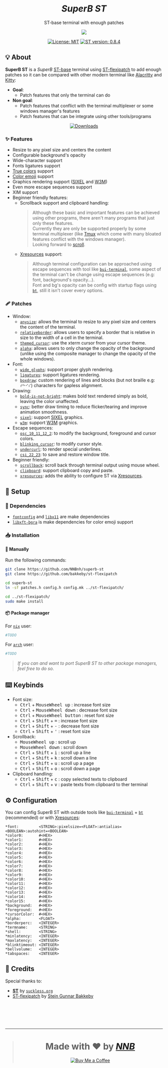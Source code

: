 <h1 align="center"><i>SuperB ST</i></h1>
<p align="center">ST-base terminal with enough patches</p>
<p align="center"><img src="https://user-images.githubusercontent.com/43980777/121320376-4ef51180-c937-11eb-9cd8-f06dafab918e.png"></p>
<p align="center"><a href="https://github.com/NNBnh/superbst/blob/main/LICENSE"><img src="https://img.shields.io/badge/license-mit--1.1-%233978A8.svg?labelColor=39314B&style=for-the-badge&logoColor=FFFFFF" alt="License: MIT"></a> <a href="https://st.suckless.org"><img src="https://img.shields.io/badge/st_version-0.8.4-%233978A8.svg?labelColor=39314B&style=for-the-badge&logoColor=FFFFFF" alt="ST version: 0.8.4"></a></p>

## 💡 About
**SuperB ST** is a *SuperB* [ST-base](https://st.suckless.org) terminal using [ST-flexipatch](https://github.com/bakkeby/st-flexipatch) to add enough patches so it can be compared with other modern terminal like [Alacritty](https://github.com/alacritty/alacritty) and [Kitty](https://sw.kovidgoyal.net/kitty):
- **Goal**:
  - Patch features that only the terminal can do
- **Non goal**:
  - Patch features that conflict with the terminal multiplexer or some windows manager's features
  - Patch features that can be integrate using other tools/programs

<p align="center"><a href="https://github.com/NNBnh/superb-st/releases"><img src="https://img.shields.io/github/downloads/NNBnh/superb-st/total?color=3978A8&labelColor=39314B&style=for-the-badge&logoColor=FFFFFF" alt="Downloads"></a></p>

### ✨ Features
- Resize to any pixel size and centers the content
- Configurable background's opacity
- Wide-character support
- Fonts ligatures support
- [True colors](https://gist.github.com/XVilka/8346728) support
- [Color emoji](https://gitlab.freedesktop.org/xorg/lib/libxft/-/merge_requests/1) support
- Graphics rendering support ([SIXEL](https://en.wikipedia.org/wiki/Sixel) and [W3M](http://w3m.sourceforge.net))
- Even more escape sequences support
- XIM support
- Beginner friendly features:
  - Scrollback support and clipboard handling:
    > Although these basic and important features can be achieved using other programs, there aren't many programs that just only these features.<br>
    > Currently they are only be supported properly by some terminal multiplexer (like [Tmux](https://github.com/tmux/tmux/wiki) which come with many bloated features conflict with the windows manager).<br>
    > Looking forward to [scroll](https://tools.suckless.org/scroll).
  - [Xresources](https://wiki.archlinux.org/title/X_resources) support:
    > Although terminal configuration can be approached using escape sequences with tool like [`bui-terminal`](https://github.com/NNBnh/bui-terminal), some aspect of the terminal can't be change using escape sequences (e.g: font, background's opacity...).<br>
    > Font and bg's opacity can be config with startup flags using [`bt`](https://github.com/NNBnh/bt), still it isn't cover every options.

### 🩹 Patches
- Window:
  - [`anysize`](https://st.suckless.org/patches/anysize): allows the terminal to resize to any pixel size and centers the content of the terminal.
  - [`relativeborder`](https://st.suckless.org/patches/relativeborder): allows users to specify a border that is relative in size to the width of a cell in the terminal.
  - [`themed_cursor`](https://st.suckless.org/patches/themed_cursor): use the xterm cursor from your cursor theme.
  - [`alpha`](https://st.suckless.org/patches/alpha): allows users to only change the opacity of the background (unlike using the composite manager to change the opacity of the whole windows).
- Font:
  - [`wide_glyphs`](https://www.reddit.com/r/suckless/comments/jt90ai/update_support_for_proper_glyph_rendering_in_st): support proper glyph rendering.
  - [`ligatures`](https://st.suckless.org/patches/ligatures): support ligatures rendering.
  - [`boxdraw`](https://st.suckless.org/patches/boxdraw): custom rendering of lines and blocks (but not braille e.g: `⠞⠓⠊⠎`) characters for gapless alignment.
- Drawing:
  - [`bold-is-not-bright`](https://st.suckless.org/patches/bold-is-not-bright): makes bold text rendered simply as bold, leaving the color unaffected.
  - [`sync`](https://st.suckless.org/patches/sync): better draw timing to reduce flicker/tearing and improve animation smoothness.
  - [`sixel`](https://gist.github.com/saitoha/70e0fdf22e3e8f63ce937c7f7da71809): support [SIXEL](https://en.wikipedia.org/wiki/Sixel) graphics.
  - [`w3m`](https://st.suckless.org/patches/w3m): support [W3M](http://w3m.sourceforge.net) graphics.
- Escape sequences:
  - [`osc_10_11_12_2`](https://st.suckless.org/patches/osc_10_11_12_2): to modify the background, foreground and cursor colors.
  - [`blinking_cursor`](https://st.suckless.org/patches/blinking_cursor): to modify cursor style.
  - [`undercurl`](https://st.suckless.org/patches/undercurl): to render special underlines.
  - [`csi_22_23`](https://st.suckless.org/patches/csi_22_23): to save and restore window title.
- Beginner friendly:
  - [`scrollback`](https://st.suckless.org/patches/scrollback): scroll back through terminal output using mouse wheel.
  - [`clipboard`](https://st.suckless.org/patches/clipboard): support clipboard copy and paste.
  - [`xresources`](https://st.suckless.org/patches/xresources): adds the ability to configure ST via [Xresources](https://wiki.archlinux.org/title/X_resources).

## 🚀 Setup
### 🧾 Dependencies
- [`fontconfig`](https://archlinux.org/packages/extra/x86_64/fontconfig) and [`libx11`](https://archlinux.org/packages/extra/x86_64/libx11) are make dependencies
- [`libxft-bgra`](https://aur.archlinux.org/packages/libxft-bgra) is make dependencies for color emoji support

### 📥 Installation
#### 🔧 Manually
Run the following commands:
```sh
git clone https://github.com/NNBnh/superb-st
git clone https://github.com/bakkeby/st-flexipatch

cd superb-st
ln -sf patches.h config.h config.mk ../st-flexipatch/

cd ../st-flexipatch/
sudo make install
```

#### 📦 Package manager
For [`nix`](https://nixos.org) user:
```sh
#TODO
```

For [`arch`](https://archlinux.org) user:
```sh
#TODO
```

> *If you can and want to port SuperB ST to other package managers, feel free to do so.*

## ⌨️ Keybinds
- Font size:
  - <kbd>Ctrl</kbd> + <kbd>MouseWheel up</kbd> : increase font size
  - <kbd>Ctrl</kbd> + <kbd>MouseWheel down</kbd> : decrease font size
  - <kbd>Ctrl</kbd> + <kbd>MouseWheel button</kbd> : reset font size
  - <kbd>Ctrl</kbd> + <kbd>Shift</kbd> + <kbd>=</kbd> : increase font size
  - <kbd>Ctrl</kbd> + <kbd>Shift</kbd> + <kbd>-</kbd> : decrease font size
  - <kbd>Ctrl</kbd> + <kbd>Shift</kbd> + <kbd>'</kbd> : reset font size
- Scrollback:
  - <kbd>MouseWheel up</kbd> : scroll up
  - <kbd>MouseWheel down</kbd> : scroll down
  - <kbd>Ctrl</kbd> + <kbd>Shift</kbd> + <kbd>i</kbd> : scroll up a line
  - <kbd>Ctrl</kbd> + <kbd>Shift</kbd> + <kbd>k</kbd> : scroll down a line
  - <kbd>Ctrl</kbd> + <kbd>Shift</kbd> + <kbd>u</kbd> : scroll up a page
  - <kbd>Ctrl</kbd> + <kbd>Shift</kbd> + <kbd>o</kbd> : scroll down a page
- Clipboard handling:
  - <kbd>Ctrl</kbd> + <kbd>Shift</kbd> + <kbd>c</kbd> : copy selected texts to clipboard
  - <kbd>Ctrl</kbd> + <kbd>Shift</kbd> + <kbd>v</kbd> : paste texts from clipboard to ther terminal

## ⚙️ Configuration
You can config SuperB ST with outside tools like [`bui-terminal`](https://github.com/NNBnh/bui-terminal) + [`bt`](https://github.com/NNBnh/bt) (recommended) or with [Xresources](https://wiki.archlinux.org/title/X_resources):
```Xresources
*font:         <STRING>:pixelsize=<FLOAT>:antialias=<BOOLEAN>:autohint=<BOOLEAN>
*color0:       #<HEX>
*color1:       #<HEX>
*color2:       #<HEX>
*color3:       #<HEX>
*color4:       #<HEX>
*color5:       #<HEX>
*color6:       #<HEX>
*color7:       #<HEX>
*color8:       #<HEX>
*color9:       #<HEX>
*color10:      #<HEX>
*color11:      #<HEX>
*color12:      #<HEX>
*color13:      #<HEX>
*color14:      #<HEX>
*color15:      #<HEX>
*background:   #<HEX>
*foreground:   #<HEX>
*cursorColor:  #<HEX>
*alpha:        <FLOAT>
*borderperc:   <INTEGER>
*termname:     <STRING>
*shell:        <STRING>
*minlatency:   <INTEGER>
*maxlatency:   <INTEGER>
*blinktimeout: <INTEGER>
*bellvolume:   <INTEGER>
*tabspaces:    <INTEGER>
```

## 💌 Credits
Special thanks to:
- [**ST**](https://st.suckless.org) by [`suckless.org`](https://suckless.org)
- [ST-flexipatch](https://github.com/bakkeby/st-flexipatch) by [Stein Gunnar Bakkeby](https://github.com/bakkeby)

<br><br><br><br>

---

> <h1 align="center">Made with ❤️ by <a href="https://github.com/NNBnh"><i>NNB</i></a></h1>
>
> <p align="center"><a href="https://www.buymeacoffee.com/nnbnh"><img src="https://img.shields.io/badge/buy_me_a_coffee%20-%23F7CA88.svg?logo=buy-me-a-coffee&logoColor=333333&style=for-the-badge" alt="Buy Me a Coffee"></a></p>
